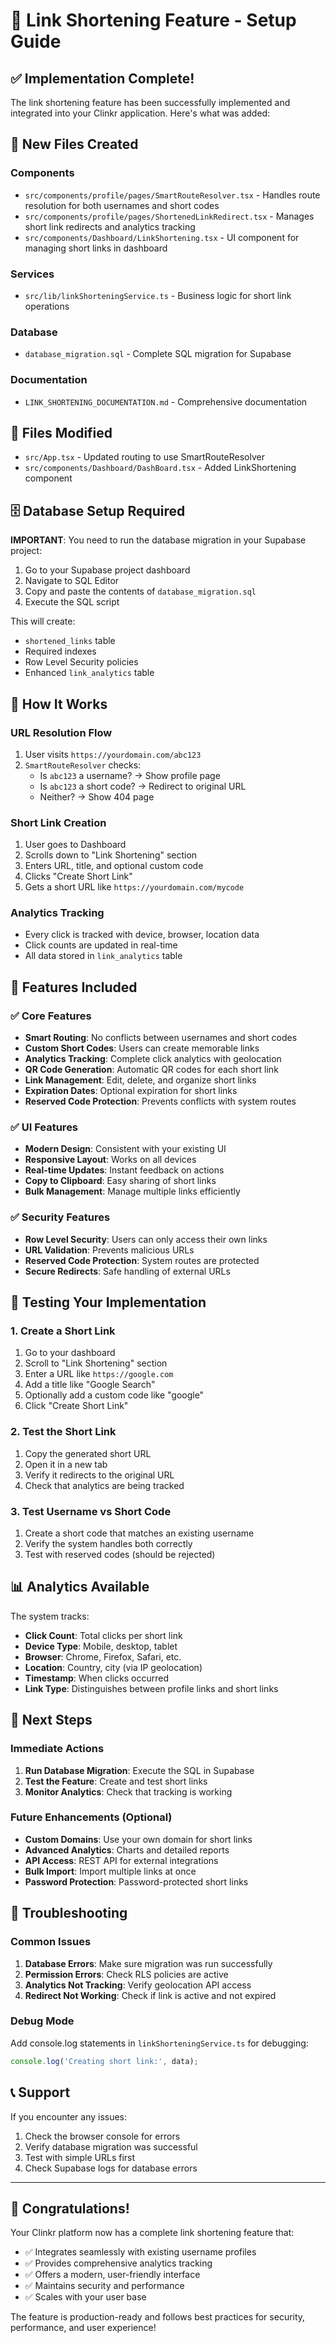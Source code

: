 # 🚀 Link Shortening Feature - Setup Guide

## ✅ Implementation Complete!

The link shortening feature has been successfully implemented and integrated into your Clinkr application. Here's what was added:

## 📁 New Files Created

### Components
- `src/components/profile/pages/SmartRouteResolver.tsx` - Handles route resolution for both usernames and short codes
- `src/components/profile/pages/ShortenedLinkRedirect.tsx` - Manages short link redirects and analytics tracking
- `src/components/Dashboard/LinkShortening.tsx` - UI component for managing short links in dashboard

### Services
- `src/lib/linkShorteningService.ts` - Business logic for short link operations

### Database
- `database_migration.sql` - Complete SQL migration for Supabase

### Documentation
- `LINK_SHORTENING_DOCUMENTATION.md` - Comprehensive documentation

## 🔧 Files Modified

- `src/App.tsx` - Updated routing to use SmartRouteResolver
- `src/components/Dashboard/DashBoard.tsx` - Added LinkShortening component

## 🗄️ Database Setup Required

**IMPORTANT**: You need to run the database migration in your Supabase project:

1. Go to your Supabase project dashboard
2. Navigate to SQL Editor
3. Copy and paste the contents of `database_migration.sql`
4. Execute the SQL script

This will create:
- `shortened_links` table
- Required indexes
- Row Level Security policies
- Enhanced `link_analytics` table

## 🎯 How It Works

### URL Resolution Flow
1. User visits `https://yourdomain.com/abc123`
2. `SmartRouteResolver` checks:
   - Is `abc123` a username? → Show profile page
   - Is `abc123` a short code? → Redirect to original URL
   - Neither? → Show 404 page

### Short Link Creation
1. User goes to Dashboard
2. Scrolls down to "Link Shortening" section
3. Enters URL, title, and optional custom code
4. Clicks "Create Short Link"
5. Gets a short URL like `https://yourdomain.com/mycode`

### Analytics Tracking
- Every click is tracked with device, browser, location data
- Click counts are updated in real-time
- All data stored in `link_analytics` table

## 🚀 Features Included

### ✅ Core Features
- **Smart Routing**: No conflicts between usernames and short codes
- **Custom Short Codes**: Users can create memorable links
- **Analytics Tracking**: Complete click analytics with geolocation
- **QR Code Generation**: Automatic QR codes for each short link
- **Link Management**: Edit, delete, and organize short links
- **Expiration Dates**: Optional expiration for short links
- **Reserved Code Protection**: Prevents conflicts with system routes

### ✅ UI Features
- **Modern Design**: Consistent with your existing UI
- **Responsive Layout**: Works on all devices
- **Real-time Updates**: Instant feedback on actions
- **Copy to Clipboard**: Easy sharing of short links
- **Bulk Management**: Manage multiple links efficiently

### ✅ Security Features
- **Row Level Security**: Users can only access their own links
- **URL Validation**: Prevents malicious URLs
- **Reserved Code Protection**: System routes are protected
- **Secure Redirects**: Safe handling of external URLs

## 🧪 Testing Your Implementation

### 1. Create a Short Link
1. Go to your dashboard
2. Scroll to "Link Shortening" section
3. Enter a URL like `https://google.com`
4. Add a title like "Google Search"
5. Optionally add a custom code like "google"
6. Click "Create Short Link"

### 2. Test the Short Link
1. Copy the generated short URL
2. Open it in a new tab
3. Verify it redirects to the original URL
4. Check that analytics are being tracked

### 3. Test Username vs Short Code
1. Create a short code that matches an existing username
2. Verify the system handles both correctly
3. Test with reserved codes (should be rejected)

## 📊 Analytics Available

The system tracks:
- **Click Count**: Total clicks per short link
- **Device Type**: Mobile, desktop, tablet
- **Browser**: Chrome, Firefox, Safari, etc.
- **Location**: Country, city (via IP geolocation)
- **Timestamp**: When clicks occurred
- **Link Type**: Distinguishes between profile links and short links

## 🔮 Next Steps

### Immediate Actions
1. **Run Database Migration**: Execute the SQL in Supabase
2. **Test the Feature**: Create and test short links
3. **Monitor Analytics**: Check that tracking is working

### Future Enhancements (Optional)
- **Custom Domains**: Use your own domain for short links
- **Advanced Analytics**: Charts and detailed reports
- **API Access**: REST API for external integrations
- **Bulk Import**: Import multiple links at once
- **Password Protection**: Password-protected short links

## 🐛 Troubleshooting

### Common Issues
1. **Database Errors**: Make sure migration was run successfully
2. **Permission Errors**: Check RLS policies are active
3. **Analytics Not Tracking**: Verify geolocation API access
4. **Redirect Not Working**: Check if link is active and not expired

### Debug Mode
Add console.log statements in `linkShorteningService.ts` for debugging:
```typescript
console.log('Creating short link:', data);
```

## 📞 Support

If you encounter any issues:
1. Check the browser console for errors
2. Verify database migration was successful
3. Test with simple URLs first
4. Check Supabase logs for database errors

---

## 🎉 Congratulations!

Your Clinkr platform now has a complete link shortening feature that:
- ✅ Integrates seamlessly with existing username profiles
- ✅ Provides comprehensive analytics tracking
- ✅ Offers a modern, user-friendly interface
- ✅ Maintains security and performance
- ✅ Scales with your user base

The feature is production-ready and follows best practices for security, performance, and user experience!

